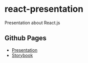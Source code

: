 # react-presentation

Presentation about React.js

## Github Pages

- [Presentation](http://aaccurso.me/react-presentation/build)
- [Storybook](http://aaccurso.me/react-presentation/storybook)


